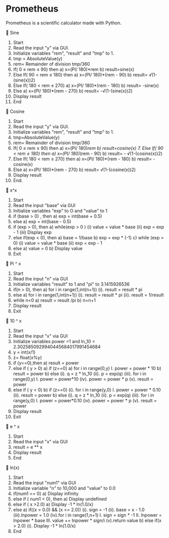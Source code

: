 # Prometheus
Prometheus is a scientific calculator made with Python.


	Sine 
1.	Start
2.	Read the input "y" via GUI.
3.	Initialize variables "rem", "result" and "tmp" to 1.
4.	tmp = AbsoluteValue(y)
5.	rem= Remainder of division tmp/360
6.	If( 0 ≤ rem ≤ 90) then
a)	x=(PI/ 180)*rem
b)	result=sine(x)
7.	Else If( 90 < rem ≤ 180) then 
a)	x=(PI/ 180)*(rem - 90)
b)	result=  √(1-(sine(x))2)
8.	Else If( 180 < rem ≤ 270)
a)	x=(PI/ 180)*(rem - 180)
b)	result= -sine(x)
9.    Else
a)	x=(PI/ 180)*(rem - 270)
b)	result=  -√(1-(sine(x))2)
10.   Display result
11.   End

	Cosine
1.	Start
2.	Read the input "y" via GUI.
3.	Initialize variables "rem", "result" and "tmp" to 1.
4.	tmp=AbsoluteValue(y)
5.	rem= Remainder of division tmp/360
6.	If( 0 ≤ rem ≤ 90) then
a)	x=(PI/ 180)*rem
b)	result=cosine(x)
       7.   Else If( 90 < rem ≤ 180) then
a)	x=(PI/ 180)*(rem - 90)
b)	result= - √(1-(cosine(x))2)
8.   Else If( 180 < rem ≤ 270) then
a)	x=(PI/ 180)*(rem - 180)
b)	result= -cosine(x)
9.   Else
a)	x=(PI/ 180)*(rem - 270)
b)	result=  √(1-(cosine(x))2)
10.   Display result
11.   End.

	x^x
1.	Start
2.	Read the input "base" via GUI
3.	Initialize variables "exp" to O and "value" to 1
4.	if (base > 0) , then
a)	exp = int(base + 0.5)
5.	else
       a)   exp = int(base - 0.5)
6.	if (exp > 0), then
       a)   while(exp > 0 )
       	(i)    value = value * base
             (ii)   exp = exp - 1
             (iii)  Display exp
7.	else if(exp < 0), then
        a)   base = 1/base
       b)   exp = exp * (-1)
       c)   while (exp > 0)
	(i)   value = value * base
	(ii)  exp = exp - 1
8.	else
        a)   value = 0
        b)   Display value
9.	Exit

	Pi ^ x
1.	Start
2.	Read the input "n" via GUI
3.	Initialize variables "result" to 1 and "pi" to 3.1415926536
4.	if(n > 0), then
a)	for i in range(1,int(n+1))
(i).	result = result * pi
5.	else
a)	for i in range(1,int(n+1))
(i).	result = result * pi
(ii).	result = 1/result
6.	while n<0
a)	result = result /pi
b)	n=n+1
7.	Display result
8.	Exit

	10 ^ x
1.	Start
2.	Read the input "x" via GUI
3.	Initialize variables power =1 and ln_10 = 2.3025850929940445684017991454684
4.	y = int(x/1)
5.	z= float(x%y)
6.	if (y==0),then
a)	result = power
7.	else if ( y > 0)
a)	if (z==0)
a)	for i in range(0,y)
I.	power = power * 10
b)	result = power
b)   else
             (i).   q = z * ln_10
             (ii).  p = exp(q)
             (iii). for i in range(0,y)
	    I.       power = power*10
       (iv).  power = power * p
       (v).   result = power
8.	else if ( y < 0)
b)	if (z==0)
(i).	for i in range(y,0)
I.	power = power * 0.10
(ii).	result = power
b)   else
             (i).   q = z * ln_10
             (ii).  p = exp(q)
             (iii). for i in range(y,0)
	    I.       power = power*0.10
       (iv).  power = power * p
       (v).   result = power
9.    Display result
10.    Exit

	e ^ x
1.	Start
2.	Read the input "x" via GUI
3.	result = e ** x
4.	Display result
5.	End

	ln(x)
1.	Start
2.	Read the input "num1" via GUI
3.	Initialize variable "n" to 10,000 and "value" to 0.0
4.	if(num1 == 0)
a)	Display infinity
5.	else if ( num1 < 0), then
a)	Display undefined
6.	else if ( x >2.0)
a)	Display -1 * ln(1.0/x)
7.	else
a)	if((x > 0.0) && (x <= 2.0))
(i).	sign = -1 
(ii).	base = x - 1.0
	       (iii).lnpower = 1.0
	       (iv).for i in range(1,n+1)
I.	sign = sign * -1
II.	lnpower = lnpower * base
III.	value += lnpower * sign/i
	       (v).return value
b)	else if(x > 2.0)
(i).	Display -1 * ln(1.0/x)
8.	End




